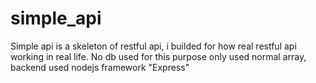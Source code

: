 # simple_api
Simple api is a skeleton of restful api, i builded for how real restful api working in real life. No db used for this purpose only used normal array, 
backend used nodejs framework "Express"
